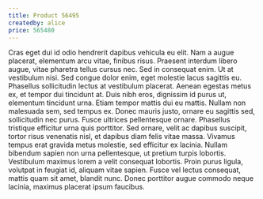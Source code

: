 ```yaml
---
title: Product 56495
createdby: alice
price: 565480
---
```

Cras eget dui id odio hendrerit dapibus vehicula eu elit. Nam a augue placerat, elementum arcu vitae, finibus risus. Praesent interdum libero augue, vitae pharetra tellus cursus nec. Sed in consequat enim. Ut at vestibulum nisi. Sed congue dolor enim, eget molestie lacus sagittis eu. Phasellus sollicitudin lectus at vestibulum placerat. Aenean egestas metus ex, et tempor dui tincidunt at. Duis nibh eros, dignissim id purus ut, elementum tincidunt urna. Etiam tempor mattis dui eu mattis. Nullam non malesuada sem, sed tempus ex. Donec mauris justo, ornare eu sagittis sed, sollicitudin nec purus.
Fusce ultrices pellentesque ornare. Phasellus tristique efficitur urna quis porttitor. Sed ornare, velit ac dapibus suscipit, tortor risus venenatis nisl, et dapibus diam felis vitae massa. Vivamus tempus erat gravida metus molestie, sed efficitur ex lacinia. Nullam bibendum sapien non urna pellentesque, ut pretium turpis lobortis. Vestibulum maximus lorem a velit consequat lobortis. Proin purus ligula, volutpat in feugiat id, aliquam vitae sapien. Fusce vel lectus consequat, mattis quam sit amet, blandit nunc. Donec porttitor augue commodo neque lacinia, maximus placerat ipsum faucibus.